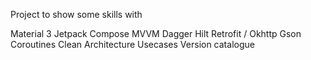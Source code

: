 Project to show some skills with

Material 3
Jetpack Compose
MVVM
Dagger Hilt
Retrofit / Okhttp
Gson
Coroutines
Clean Architecture
Usecases
Version catalogue
